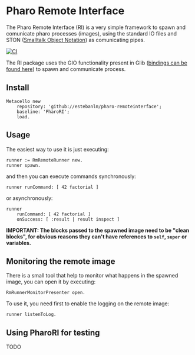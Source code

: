 # Pharo Remote Interface

The Pharo Remote Interface (RI) is a very simple framework to spawn and comunicate pharo processes (images), using the standard IO files and STON ([Smalltalk Object Notation](https://github.com/svenvc/ston)) as comunicating pipes.

[![CI](https://github.com/estebanlm/pharo-remoteinterface/actions/workflows/runTests.yml/badge.svg)](https://github.com/estebanlm/pharo-remoteinterface/actions/workflows/runTests.yml)

The RI package uses the GIO functionality present in Glib ([bindings can be found here](https://github.com/pharo-spec/gtk-bindings)) to spawn and communicate process.

## Install

```Smalltalk
Metacello new
	repository: 'github://estebanlm/pharo-remoteinterface';
	baseline: 'PharoRI';
	load.
```

## Usage

The easiest way to use it is just executing:

```Smalltalk
runner := RmRemoteRunner new.
runner spawn.
```

and then you can execute commands synchronously: 

```Smalltalk
runner runCommand: [ 42 factorial ]
```

or asynchronously: 

```Smalltalk
runner 
	runCommand: [ 42 factorial ]
	onSuccess: [ :result | result inspect ]
```

**IMPORTANT: The blocks passed to the spawned image need to be "clean blocks", for obvious reasons they can't have references to `self`, `super` or variables.**

## Monitoring the remote image

There is a small tool that help to monitor what happens in the spawned image, you can open it by executing: 

```Smalltalk
RmRunnerMonitorPresenter open.
```

To use it, you need first to enable the logging on the remote image: 

```Smalltalk
runner listenToLog.
```

## Using PharoRI for testing

TODO
